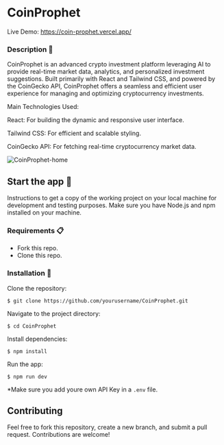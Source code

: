 # CoinProphet
Live Demo: https://coin-prophet.vercel.app/

### Description 🍍 

CoinProphet is an advanced crypto investment platform leveraging AI to provide real-time market data, analytics, and personalized investment suggestions.
Built primarily with React and Tailwind CSS, and powered by the CoinGecko API, CoinProphet offers a seamless and efficient user experience for managing and optimizing cryptocurrency investments.

Main Technologies Used:

React: For building the dynamic and responsive user interface.

Tailwind CSS: For efficient and scalable styling.

CoinGecko API: For fetching real-time cryptocurrency market data.

![CoinProphet-home](src/assets/screenshot-app.png)

## Start the app 🚀

Instructions to get a copy of the working project on your local machine for development and testing purposes.
Make sure you have Node.js and npm installed on your machine.

### Requirements 📋

* Fork this repo.
* Clone this repo.

### Installation 🔧

Clone the repository:
```
$ git clone https://github.com/yourusername/CoinProphet.git
```

Navigate to the project directory:
```
$ cd CoinProphet
```

Install dependencies:
```
$ npm install
```

Run the app:
```
$ npm run dev
```

*Make sure you add youre own API Key in a `.env` file.

## Contributing
Feel free to fork this repository, create a new branch, and submit a pull request. Contributions are welcome!



